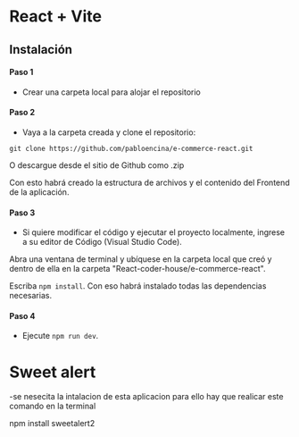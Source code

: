# React + Vite
## Instalación

#### Paso 1

- Crear una carpeta local para alojar el repositorio

#### Paso 2

- Vaya a la carpeta creada y clone el repositorio:

`git clone https://github.com/pabloencina/e-commerce-react.git`

O descargue desde el sitio de Github como .zip

Con esto habrá creado la estructura de archivos y el contenido del Frontend de la aplicación.

#### Paso 3

- Si quiere modificar el código y ejecutar el proyecto localmente, ingrese a su editor de Código (Visual Studio Code).

Abra una ventana de terminal y ubíquese en la carpeta local que creó y dentro de ella en la carpeta "React-coder-house/e-commerce-react".

Escriba `npm install`. Con eso habrá instalado todas las dependencias necesarias.

#### Paso 4

- Ejecute `npm run dev`. 

# Sweet alert 
-se nesecita la intalacion de esta aplicacion para ello hay que realicar este comando en la terminal 

npm install sweetalert2


